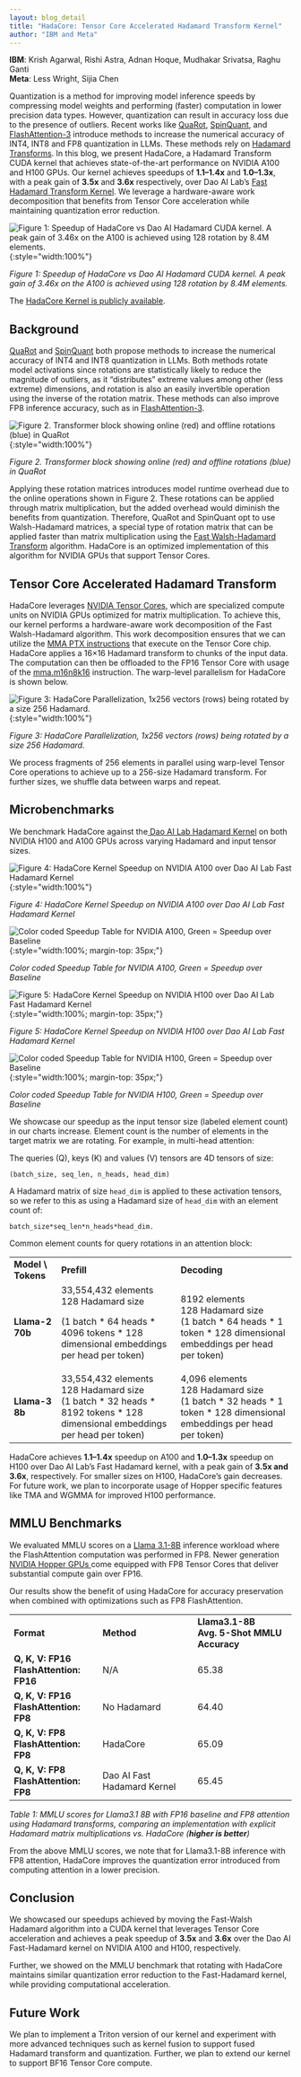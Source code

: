 ```yaml
---
layout: blog_detail
title: "HadaCore: Tensor Core Accelerated Hadamard Transform Kernel"
author: "IBM and Meta"
---
```


**IBM**: Krish Agarwal, Rishi Astra, Adnan Hoque, Mudhakar Srivatsa, Raghu Ganti  
**Meta**: Less Wright, Sijia Chen

Quantization is a method for improving model inference speeds by compressing model weights and performing (faster) computation in lower precision data types. However, quantization can result in accuracy loss due to the presence of outliers. Recent works like [QuaRot](https://arxiv.org/abs/2404.00456), [SpinQuant](https://arxiv.org/abs/2405.16406), and [FlashAttention-3](https://arxiv.org/pdf/2407.08608) introduce methods to increase the numerical accuracy of INT4, INT8 and FP8 quantization in LLMs. These methods rely on [Hadamard Transforms](https://en.wikipedia.org/wiki/Hadamard_transform). In this blog, we present HadaCore, a Hadamard Transform CUDA kernel that achieves state-of-the-art performance on NVIDIA A100 and H100 GPUs. Our kernel achieves speedups of **1.1–1.4x** and **1.0–1.3x**, with a peak gain of **3.5x** and **3.6x** respectively, over Dao AI Lab’s [Fast Hadamard Transform Kernel](https://github.com/Dao-AILab/fast-hadamard-transform). We leverage a hardware-aware work decomposition that benefits from Tensor Core acceleration while maintaining quantization error reduction.



![Figure 1: Speedup of HadaCore vs Dao AI Hadamard CUDA kernel. A peak gain of 3.46x on the A100 is achieved using 128 rotation by 8.4M elements.](/assets/images/hadacore/fg1.png){:style="width:100%"}

*Figure 1: Speedup of HadaCore vs Dao AI Hadamard CUDA kernel. A peak gain of 3.46x on the A100 is achieved using 128 rotation by 8.4M elements.*

The [HadaCore Kernel is publicly available](https://github.com/pytorch-labs/applied-ai/tree/main/kernels/cuda/inference/hadamard_transform).

## Background

[QuaRot](https://arxiv.org/abs/2404.00456) and [SpinQuant](https://arxiv.org/abs/2405.16406) both propose methods to increase the numerical accuracy of INT4 and INT8 quantization in LLMs. Both methods rotate model activations since rotations are statistically likely to reduce the magnitude of outliers, as it “distributes” extreme values among other (less extreme) dimensions, and rotation is also an easily invertible operation using the inverse of the rotation matrix. These methods can also improve FP8 inference accuracy, such as in [FlashAttention-3](https://arxiv.org/pdf/2407.08608).


![Figure 2. Transformer block showing online (red) and offline rotations (blue) in QuaRot](/assets/images/hadacore/fg2.png){:style="width:100%"}


*Figure 2. Transformer block showing online (red) and offline rotations (blue) in QuaRot*

Applying these rotation matrices introduces model runtime overhead due to the online operations shown in Figure 2. These rotations can be applied through matrix multiplication, but the added overhead would diminish the benefits from quantization. Therefore, QuaRot and SpinQuant opt to use Walsh-Hadamard matrices, a special type of rotation matrix that can be applied faster than matrix multiplication using the [Fast Walsh-Hadamard Transform](https://en.wikipedia.org/wiki/Fast_Walsh%E2%80%93Hadamard_transform) algorithm. HadaCore is an optimized implementation of this algorithm for NVIDIA GPUs that support Tensor Cores.

## Tensor Core Accelerated Hadamard Transform

HadaCore leverages [NVIDIA Tensor Cores](https://www.nvidia.com/en-us/data-center/tensor-cores/), which are specialized compute units on NVIDIA GPUs optimized for matrix multiplication. To achieve this, our kernel performs a hardware-aware work decomposition of the Fast Walsh-Hadamard algorithm. This work decomposition ensures that we can utilize the [MMA PTX instructions](https://docs.nvidia.com/cuda/parallel-thread-execution/index.html?highlight=mma#multiply-and-accumulate-instruction-mma) that execute on the Tensor Core chip. HadaCore applies a 16×16 Hadamard transform to chunks of the input data. The computation can then be offloaded to the FP16 Tensor Core with usage of the [mma.m16n8k16](https://docs.nvidia.com/cuda/parallel-thread-execution/index.html?highlight=mma#matrix-fragments-for-mma-m16n8k16-with-floating-point-type) instruction. The warp-level parallelism for HadaCore is shown below.


![Figure 3: HadaCore Parallelization, 1x256 vectors (rows) being rotated by a size 256 Hadamard.](/assets/images/hadacore/fg3.png){:style="width:100%"}


*Figure 3: HadaCore Parallelization, 1x256 vectors (rows) being rotated by a size 256 Hadamard.*

We process fragments of 256 elements in parallel using warp-level Tensor Core operations to achieve up to a 256-size Hadamard transform. For further sizes, we shuffle data between warps and repeat.

## Microbenchmarks

We benchmark HadaCore against the[ Dao AI Lab Hadamard Kernel](https://github.com/Dao-AILab) on both NVIDIA H100 and A100 GPUs across varying Hadamard and input tensor sizes.

![Figure 4:  HadaCore Kernel Speedup on NVIDIA A100 over Dao AI Lab Fast Hadamard Kernel](/assets/images/hadacore/fg4.png){:style="width:100%"}



*Figure 4:  HadaCore Kernel Speedup on NVIDIA A100 over Dao AI Lab Fast Hadamard Kernel*


![Color coded Speedup Table for NVIDIA A100, Green = Speedup over Baseline](/assets/images/hadacore/fg5.png){:style="width:100%; margin-top: 35px;"}


*Color coded Speedup Table for NVIDIA A100, Green = Speedup over Baseline*


![Figure 5:  HadaCore Kernel Speedup on NVIDIA H100 over Dao AI Lab Fast Hadamard Kernel](/assets/images/hadacore/fg6.png){:style="width:100%; margin-top: 35px;"}


*Figure 5:  HadaCore Kernel Speedup on NVIDIA H100 over Dao AI Lab Fast Hadamard Kernel*


![Color coded Speedup Table for NVIDIA H100, Green = Speedup over Baseline](/assets/images/hadacore/fg7.png){:style="width:100%; margin-top: 35px;"}


*Color coded Speedup Table for NVIDIA H100, Green = Speedup over Baseline*

We showcase our speedup as the input tensor size (labeled element count) in our charts increase. Element count is the number of elements in the target matrix we are rotating. For example, in multi-head attention: 


The queries (Q), keys (K) and values (V) tensors are 4D tensors of size: 

`(batch_size, seq_len, n_heads, head_dim)`

A Hadamard matrix of size `head_dim` is applied to these activation tensors, so we refer to this as using a Hadamard size of `head_dim` with an element count of:

`batch_size*seq_len*n_heads*head_dim.`

Common element counts for query rotations in an attention block:


<table class="table table-bordered">
  <tr>
   <td><strong>Model \ Tokens</strong>
   </td>
   <td><strong>Prefill</strong>
   </td>
   <td><strong>Decoding</strong>
   </td>
  </tr>
  <tr>
   <td><strong>Llama-2 70b</strong>
   </td>
   <td>33,554,432 elements
<br>
128 Hadamard size
<br>

(1 batch * 64 heads * 4096 tokens * 128 dimensional embeddings per head per token)
   </td>
   <td>8192 elements
<br>
128 Hadamard size
<br>
(1 batch * 64 heads * 1 token * 128 dimensional embeddings per head per token)
   </td>
  </tr>
  <tr>
   <td><strong>Llama-3 8b</strong>
   </td>
   <td>33,554,432 elements
<br>
128 Hadamard size
<br>
(1 batch * 32 heads * 8192 tokens * 128 dimensional embeddings per head per token)
   </td>
   <td>4,096 elements
<br>
128 Hadamard size
<br>
(1 batch * 32 heads * 1 token * 128 dimensional embeddings per head per token)
   </td>
  </tr>
</table>


HadaCore achieves **1.1–1.4x** speedup on A100 and **1.0–1.3x** speedup on H100 over Dao AI Lab’s Fast Hadamard kernel, with a peak gain of **3.5x and 3.6x**, respectively. For smaller sizes on H100, HadaCore’s gain decreases. For future work, we plan to incorporate usage of Hopper specific features like TMA and WGMMA for improved H100 performance.

## MMLU Benchmarks

We evaluated MMLU scores on a [Llama 3.1-8B](https://huggingface.co/meta-llama/Llama-3.1-8B) inference workload where the FlashAttention computation was performed in FP8. Newer generation [NVIDIA Hopper GPUs ](https://www.nvidia.com/en-us/data-center/technologies/hopper-architecture/)come equipped with FP8 Tensor Cores that deliver substantial compute gain over FP16. 

Our results show the benefit of using HadaCore for accuracy preservation when combined with optimizations such as FP8 FlashAttention.


<table class="table table-bordered">
  <tr>
   <td><strong>Format</strong>
   </td>
   <td><strong>Method</strong>
   </td>
   <td><strong>Llama3.1-8B</strong>
<br>
<strong>Avg. 5-Shot MMLU Accuracy</strong>
   </td>
  </tr>
  <tr>
   <td><strong>Q, K, V: FP16</strong>
<br>
<strong>FlashAttention: FP16</strong>
   </td>
   <td>N/A
   </td>
   <td>65.38
   </td>
  </tr>
  <tr>
   <td><strong>Q, K, V: FP16</strong>
<br>
<strong>FlashAttention: FP8</strong>
   </td>
   <td>No Hadamard
   </td>
   <td>64.40
   </td>
  </tr>
  <tr>
   <td><strong>Q, K, V: FP8</strong>
<br>
<strong>FlashAttention: FP8</strong>
   </td>
   <td>HadaCore
   </td>
   <td>65.09
   </td>
  </tr>
  <tr>
   <td><strong>Q, K, V: FP8</strong>
<br>
<strong>FlashAttention: FP8</strong>
   </td>
   <td>Dao AI Fast Hadamard Kernel
   </td>
   <td>65.45
   </td>
  </tr>
</table>


*Table 1: MMLU scores for Llama3.1 8B with FP16 baseline and FP8 attention using Hadamard transforms, comparing an implementation with explicit Hadamard matrix multiplications vs. HadaCore (**higher is better**)*

From the above MMLU scores, we note that for Llama3.1-8B inference with FP8 attention, HadaCore improves the quantization error introduced from computing attention in a lower precision.

## Conclusion

We showcased our speedups achieved by moving the Fast-Walsh Hadamard algorithm into a CUDA kernel that leverages Tensor Core acceleration and achieves a peak speedup of **3.5x** and **3.6x** over the Dao AI Fast-Hadamard kernel on NVIDIA A100 and H100, respectively. 

Further, we showed on the MMLU benchmark that rotating with HadaCore maintains similar quantization error reduction to the Fast-Hadamard kernel, while providing computational acceleration.

## Future Work

We plan to implement a Triton version of our kernel and experiment with more advanced techniques such as kernel fusion to support fused Hadamard transform and quantization. Further, we plan to extend our kernel to support BF16 Tensor Core compute. 